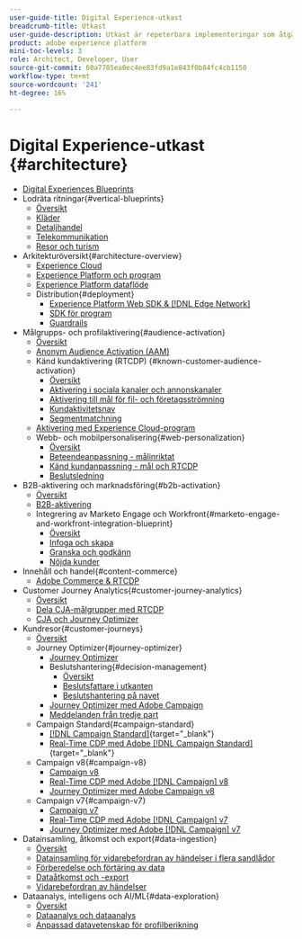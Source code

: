 ```yaml
---
user-guide-title: Digital Experience-utkast
breadcrumb-title: Utkast
user-guide-description: Utkast är repeterbara implementeringar som åtgärdar etablerade affärsproblem och innehåller arkitekturdiagram, tekniska överväganden och relevanta dokumentationslänkar.
product: adobe experience platform
mini-toc-levels: 3
role: Architect, Developer, User
source-git-commit: 60a7785ea0ec4ee83fd9a1e843f0b84fc4cb1150
workflow-type: tm+mt
source-wordcount: '241'
ht-degree: 16%

---
```



# Digital Experience-utkast {#architecture}

+ [Digital Experiences Blueprints](/help/blueprints/overview.md)
+ Lodräta ritningar{#vertical-blueprints}
   + [Översikt](/help/blueprints/vertical-blueprints/overview.md)
   + [Kläder](/help/blueprints/vertical-blueprints/apparel.md)
   + [Detaljhandel](/help/blueprints/vertical-blueprints/retail.md)
   + [Telekommunikation](/help/blueprints/vertical-blueprints/telecommunications.md)
   + [Resor och turism](/help/blueprints/vertical-blueprints/travel-hospitality.md)
+ Arkitekturöversikt{#architecture-overview}
   + [Experience Cloud](/help/blueprints/experience-platform/experience-cloud.md)
   + [Experience Platform och program](/help/blueprints/experience-platform/platform-applications.md)
   + [Experience Platform dataflöde](/help/blueprints/experience-platform/platform-data-flow.md)
   + Distribution{#deployment}
      + [Experience Platform Web SDK &amp; [!DNL Edge Network]](/help/blueprints/experience-platform/deployment/websdk.md)
      + [SDK för program](/help/blueprints/experience-platform/deployment/appsdk.md)
      + [Guardrails](/help/blueprints/experience-platform/deployment/guardrails.md)
+ Målgrupps- och profilaktivering{#audience-activation}
   + [Översikt](/help/blueprints/audience-activation/overview.md)
   + [Anonym Audience Activation (AAM)](/help/blueprints/audience-activation/anonymous.md)
   + Känd kundaktivering (RTCDP) {#known-customer-audience-activation}
      + [Översikt](/help/blueprints/audience-activation/known.md)
      + [Aktivering i sociala kanaler och annonskanaler](/help/blueprints/audience-activation/advertising-activation.md)
      + [Aktivering till mål för fil- och företagsströmning](/help/blueprints/audience-activation/enterprise-destinations.md)
      + [Kundaktivitetsnav](/help/blueprints/audience-activation/customer-activity.md)
      + [Segmentmatchning](/help/blueprints/audience-activation/segment-match.md)
   + [Aktivering med Experience Cloud-program](/help/blueprints/audience-activation/platform-and-applications.md)
   + Webb- och mobilpersonalisering{#web-personalization}
      + [Översikt](/help/blueprints/audience-activation/web-personalization/overview.md)
      + [Beteendeanpassning - målinriktat](/help/blueprints//audience-activation/web-personalization/behavioral.md)
      + [Känd kundanpassning - mål och RTCDP](/help/blueprints/audience-activation/web-personalization/known-personalization.md)
      + [Beslutsledning](/help/blueprints/audience-activation/web-personalization/decision-management-edge.md)
+ B2B-aktivering och marknadsföring{#b2b-activation}
   + [Översikt](/help/blueprints/b2b/overview.md)
   + [B2B-aktivering](/help/blueprints/b2b/b2bactivation.md)
   + Integrering av Marketo Engage och Workfront{#marketo-engage-and-workfront-integration-blueprint}
      + [Översikt](/help/blueprints/b2b/marketo-engage-and-workfront-integration-blueprint/overview.md)
      + [Infoga och skapa](/help/blueprints/b2b/marketo-engage-and-workfront-integration-blueprint/intake-and-create.md)
      + [Granska och godkänn](/help/blueprints/b2b/marketo-engage-and-workfront-integration-blueprint/review-and-approve-blueprint.md)
      + [Nöjda kunder](/help/blueprints/b2b/marketo-engage-and-workfront-integration-blueprint/customer-success-stories.md)
+ Innehåll och handel{#content-commerce}
   + [Adobe Commerce &amp; RTCDP](/help/blueprints/content-commerce/commerce/commerce-rtcdp.md)
+ Customer Journey Analytics{#customer-journey-analytics}
   + [Översikt](/help/blueprints/customer-journey-analytics/overview.md)
   + [Dela CJA-målgrupper med RTCDP](/help/blueprints/customer-journey-analytics/cja-rtcdp.md)
   + [CJA och Journey Optimizer](/help/blueprints/customer-journey-analytics/cja-ajo.md)
+ Kundresor{#customer-journeys}
   + [Översikt](/help/blueprints/customer-journeys/overview.md)
   + Journey Optimizer{#journey-optimizer}
      + [Journey Optimizer](/help/blueprints/customer-journeys/journey-optimizer.md)
      + Beslutshantering{#decision-management}
         + [Översikt](/help/blueprints/customer-journeys/decision_management/decision-management-overview.md)
         + [Beslutsfattare i utkanten](/help/blueprints/customer-journeys/decision_management/decision-management-edge.md)
         + [Beslutshantering på navet](/help/blueprints/customer-journeys/decision_management/decision-management-hub.md)
      + [Journey Optimizer med Adobe Campaign](/help/blueprints/customer-journeys/ajo-and-campaign.md)
      + [Meddelanden från tredje part](/help/blueprints/customer-journeys/3rd-party-messaging.md)
   + Campaign Standard{#campaign-standard}
      + [[!DNL Campaign Standard]](https://experienceleague.adobe.com/docs/campaign-standard.html){target="_blank"}
      + [Real-Time CDP med Adobe [!DNL Campaign Standard]](https://experienceleague.adobe.com/docs/campaign-standard/using/integrating-with-adobe-cloud/adobe-experience-platform/aep-sources-destinations/get-started-sources-destinations.html){target="_blank"}
   + Campaign v8{#campaign-v8}
      + [Campaign v8](/help/blueprints/customer-journeys/campaign-v8.md)
      + [Real-Time CDP med Adobe [!DNL Campaign] v8](/help/blueprints/customer-journeys/rtcdp-and-campaign-v8.md)
      + [Journey Optimizer med Adobe Campaign v8](/help/blueprints/customer-journeys/ajo-and-campaign-v8.md)
   + Campaign v7{#campaign-v7}
      + [Campaign v7](/help/blueprints/customer-journeys/campaign-v7.md)
      + [Real-Time CDP med Adobe [!DNL Campaign] v7](/help/blueprints/customer-journeys/rtcdp-and-campaign.md)
      + [Journey Optimizer med Adobe [!DNL Campaign] v7](/help/blueprints/customer-journeys/ajo-and-campaign-v7.md)
+ Datainsamling, åtkomst och export{#data-ingestion}
   + [Översikt](/help/blueprints/data-ingestion/overview.md)
   + [Datainsamling för vidarebefordran av händelser i flera sandlådor](/help/blueprints/data-ingestion/multi-sandbox-event-forwarding.md)
   + [Förberedelse och förtäring av data](/help/blueprints/data-ingestion/ingestion.md)
   + [Dataåtkomst och -export](/help/blueprints/data-ingestion/egress.md)
   + [Vidarebefordran av händelser](/help/blueprints/data-ingestion/server-side-collection.md)
+ Dataanalys, intelligens och AI/ML{#data-exploration}
   + [Översikt](/help/blueprints/data-insights/overview.md)
   + [Dataanalys och dataanalys](/help/blueprints/data-insights/analysis.md)
   + [Anpassad datavetenskap för profilberikning](/help/blueprints/data-insights/data-science.md)
